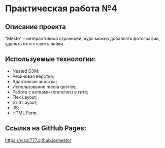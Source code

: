 # Практическая работа №4

## Описание проекта
"Mesto" - интерактивной страницей, куда можно добавлять фотографии, удалять их и ставить лайки.

## Используемые технологии:
* Nested БЭМ;
* Резиновая верстка;
* Адаптивная верстка;
* Использование media queries;
* Работа с ветками (branches) в гите;
* Flex Layout;
* Grid Layout;
* JS;
* HTML Form.

## Ссылка на GitHub Pages:
https://vizor777.github.io/mesto/
